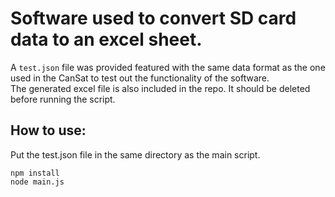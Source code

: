 # Software used to convert SD card data to an excel sheet.

A `test.json` file was provided featured with the same data format as the one used in the CanSat to test out the functionality of the software.\
The generated excel file is also included in the repo. It should be deleted before running the script.

## How to use:
Put the test.json file in the same directory as the main script.
```
npm install
node main.js
```
